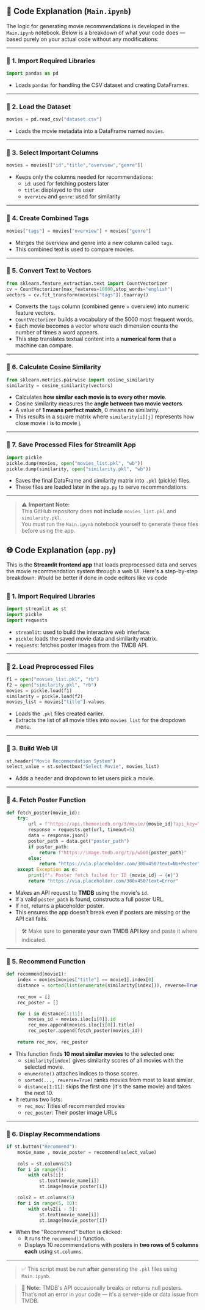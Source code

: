 ## 🧠 Code Explanation (`Main.ipynb`)

The logic for generating movie recommendations is developed in the `Main.ipynb` notebook. Below is a breakdown of what your code does — based purely on your actual code without any modifications:

---

### 🔹 1. Import Required Libraries
```python
import pandas as pd
```
- Loads `pandas` for handling the CSV dataset and creating DataFrames.

---

### 🔹 2. Load the Dataset
```python
movies = pd.read_csv("dataset.csv")
```
- Loads the movie metadata into a DataFrame named `movies`.

---

### 🔹 3. Select Important Columns
```python
movies = movies[["id","title","overview","genre"]]
```
- Keeps only the columns needed for recommendations:
  - `id`: used for fetching posters later
  - `title`: displayed to the user
  - `overview` and `genre`: used for similarity

---

### 🔹 4. Create Combined Tags
```python
movies["tags"] = movies["overview"] + movies["genre"]
```
- Merges the overview and genre into a new column called `tags`.
- This combined text is used to compare movies.

---

### 🔹 5. Convert Text to Vectors
```python
from sklearn.feature_extraction.text import CountVectorizer
cv = CountVectorizer(max_features=10000,stop_words="english")
vectors = cv.fit_transform(movies["tags"]).toarray()
```
- Converts the `tags` column (combined genre + overview) into numeric feature vectors.
- `CountVectorizer` builds a vocabulary of the 5000 most frequent words.
- Each movie becomes a vector where each dimension counts the number of times a word appears.
- This step translates textual content into a **numerical form** that a machine can compare.

---

### 🔹 6. Calculate Cosine Similarity
```python
from sklearn.metrics.pairwise import cosine_similarity
similarity = cosine_similarity(vectors)
```
- Calculates **how similar each movie is to every other movie**.
- Cosine similarity measures the **angle between two movie vectors**.
- A value of **1 means perfect match**, 0 means no similarity.
- This results in a square matrix where `similarity[i][j]` represents how close movie i is to movie j.

---

### 🔹 7. Save Processed Files for Streamlit App
```python
import pickle
pickle.dump(movies, open("movies_list.pkl", "wb"))
pickle.dump(similarity, open("similarity.pkl", "wb"))
```
- Saves the final DataFrame and similarity matrix into `.pkl` (pickle) files.
- These files are loaded later in the `app.py` to serve recommendations.

---

> ⚠️ **Important Note:**  
> This GitHub repository does **not include** `movies_list.pkl` and `similarity.pkl`.  
> You must run the `Main.ipynb` notebook yourself to generate these files before using the app.



## 🌐 Code Explanation (`app.py`)

This is the **Streamlit frontend app** that loads preprocessed data and serves the movie recommendation system through a web UI. Here's a step-by-step breakdown:
Would be better if done in code editors like vs code

##
##
##



### 🔹 1. Import Required Libraries
```python
import streamlit as st
import pickle
import requests
```
- `streamlit`: used to build the interactive web interface.
- `pickle`: loads the saved movie data and similarity matrix.
- `requests`: fetches poster images from the TMDB API.

---

### 🔹 2. Load Preprocessed Files
```python
f1 = open("movies_list.pkl", "rb")
f2 = open("similarity.pkl", "rb")
movies = pickle.load(f1)
similarity = pickle.load(f2)
movies_list = movies["title"].values
```
- Loads the `.pkl` files created earlier.
- Extracts the list of all movie titles into `movies_list` for the dropdown menu.

---

### 🔹 3. Build Web UI
```python
st.header("Movie Recommendation System")
select_value = st.selectbox("Select Movie", movies_list)
```
- Adds a header and dropdown to let users pick a movie.

---

### 🔹 4. Fetch Poster Function
```python
def fetch_poster(movie_id):
    try:
        url = f"https://api.themoviedb.org/3/movie/{movie_id}?api_key=YOUR_API_KEY&language=en-US"
        response = requests.get(url, timeout=5)
        data = response.json()
        poster_path = data.get("poster_path")
        if poster_path:
            return f"https://image.tmdb.org/t/p/w500{poster_path}"
        else:
            return "https://via.placeholder.com/300x450?text=No+Poster"
    except Exception as e:
        print(f"⚠️ Poster fetch failed for ID {movie_id} → {e}")
        return "https://via.placeholder.com/300x450?text=Error"
```
- Makes an API request to **TMDB** using the movie's `id`.
- If a valid `poster_path` is found, constructs a full poster URL.
- If not, returns a placeholder poster.
- This ensures the app doesn't break even if posters are missing or the API call fails.

> 🛠 Make sure to **generate your own TMDB API key** and paste it where indicated.

---

### 🔹 5. Recommend Function
```python
def recommend(movie1):
    index = movies[movies["title"] == movie1].index[0]
    distance = sorted(list(enumerate(similarity[index])), reverse=True, key=lambda vector: vector[1])
    
    rec_mov = []
    rec_poster = []

    for i in distance[1:11]:
        movies_id = movies.iloc[i[0]].id
        rec_mov.append(movies.iloc[i[0]].title)
        rec_poster.append(fetch_poster(movies_id))
    
    return rec_mov, rec_poster
```
- This function finds **10 most similar movies** to the selected one:
  - `similarity[index]` gives similarity scores of all movies with the selected movie.
  - `enumerate()` attaches indices to those scores.
  - `sorted(..., reverse=True)` ranks movies from most to least similar.
  - `distance[1:11]`: skips the first one (it's the same movie) and takes the next 10.
- It returns two lists:
  - `rec_mov`: Titles of recommended movies
  - `rec_poster`: Their poster image URLs

---

### 🔹 6. Display Recommendations
```python
if st.button("Recommend"):
    movie_name , movie_poster = recommend(select_value)
    
    cols = st.columns(5)
    for i in range(5):
        with cols[i]:
            st.text(movie_name[i])
            st.image(movie_poster[i])

    cols2 = st.columns(5)
    for i in range(5, 10):
        with cols2[i - 5]:
            st.text(movie_name[i])
            st.image(movie_poster[i])
```
- When the "Recommend" button is clicked:
  - It runs the `recommend()` function.
  - Displays 10 recommendations with posters in **two rows of 5 columns each** using `st.columns`.

---

> ✅ This script must be run **after** generating the `.pkl` files using `Main.ipynb`.

> 🔴 **Note:** TMDB's API occasionally breaks or returns null posters. That’s not an error in your code — it's a server-side or data issue from TMDB.
